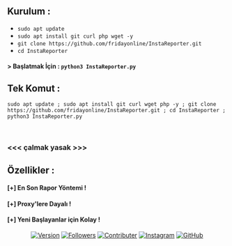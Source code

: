 ## Kurulum :

* `sudo apt update`
* `sudo apt install git curl php wget -y`
* `git clone https://github.com/fridayonline/InstaReporter.git`
* `cd InstaReporter`
#### > Başlatmak İçin : `python3 InstaReporter.py`

## Tek Komut :
```
sudo apt update ; sudo apt install git curl wget php -y ; git clone https://github.com/fridayonline/InstaReporter.git ; cd InstaReporter ; python3 InstaReporter.py
```
<br>

### <<< çalmak yasak >>>

## Özellikler :
#### [+] En Son Rapor Yöntemi !
#### [+] Proxy'lere Dayalı !
#### [+] Yeni Başlayanlar için Kolay !
 
<p align="center">
<a href="#"><img title="Version" src="https://img.shields.io/badge/Version-1.0-green.svg?style=flat-square"></a>
<a href="https://github.com/fridayonline"><img title="Followers" src="https://img.shields.io/github/followers/fridayonline?color=blue&style=flat-square"></a>
<a href="https://twitter.com/fridayonline0"><img title="Contributer" src="https://img.shields.io/twitter/follow/fridayonline0?label=%40fridayonline0&style=social"></a>
<a href="https://instagram.com/fridayonline0"><img title="Instagram" src="https://img.shields.io/badge/IG-%40fridayonline0-red?style=for-the-badge&logo=instagram"></a>
<a href="https://github.com/fridayonline"><img title="GitHub" src="https://img.shields.io/badge/Github-fridayonline--green?style=for-the-badge&logo=github"></a>
</p>

